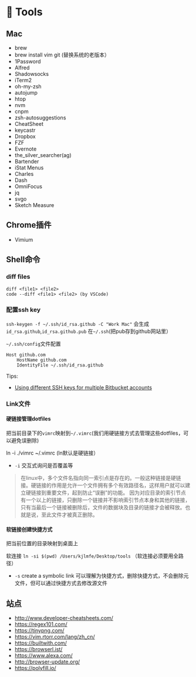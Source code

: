 # 🔧 Tools

## Mac

- brew
- brew install vim git (替换系统的老版本）
- 1Password
- Alfred
- Shadowsocks
- iTerm2
- oh-my-zsh
- autojump
- htop
- nvm
- cnpm
- zsh-autosuggestions
- CheatSheet
- keycastr
- Dropbox
- FZF
- Evernote
- the_silver_searcher(ag)
- Bartender
- iStat Menus
- Charles
- Dash
- OmniFocus
- jq
- svgo
- Sketch Measure

## Chrome插件

- Vimium


## Shell命令

### diff files
    diff <file1> <file2>
    code --diff <file1> <file2> (by VSCode)

### 配置ssh key

`ssh-keygen -f ~/.ssh/id_rsa.github -C "Work Mac"` 会生成`id_rsa.github`,`id_rsa.github.pub` 在`~/.ssh`(把pub存到github网站里）

`~/.ssh/config`文件配置

```
Host github.com
    HostName github.com
    IdentityFile ~/.ssh/id_rsa.github
```

Tips:
  - [Using different SSH keys for multiple Bitbucket accounts](https://developer.atlassian.com/blog/2016/04/different-ssh-keys-multiple-bitbucket-accounts/)

### Link文件

#### 硬链接管理dotfiles

把当前目录下的`vimrc`映射到`~/.vimrc`(我们用硬链接方式去管理这些dotfiles，可以避免误删除)

ln -i ./vimrc ~/.vimrc (ln默认是硬链接）

- `-i` 交互式询问是否覆盖等

> 在linux中，多个文件名指向同一索引点是存在的。一般这种链接是硬链接。硬链接的作用是允许一个文件拥有多个有效路径名，这样用户就可以建立硬链接到重要文件，起到防止“误删”的功能。
> 因为对应目录的索引节点有一个以上的链接，只删除一个链接并不影响索引节点本身和其他的链接，只有当最后一个链接被删除后，文件的数据块及目录的链接才会被释放。也就是说，至此文件才被真正删除。

#### 软链接创建快捷方式

把当前位置的目录映射到桌面上

软连接 `ln -si $(pwd) /Users/kjlmfe/Desktop/tools` （软连接必须要用全路径）

- `-s` create a symbolic link 可以理解为快捷方式，删除快捷方式，不会删除元文件，但可以通过快捷方式去修改源文件



## 站点

- http://www.developer-cheatsheets.com/
- https://regex101.com/
- https://tinypng.com/
- https://vim.rtorr.com/lang/zh_cn/
- https://builtwith.com/
- https://browserl.ist/
- https://www.alexa.com/
- http://browser-update.org/
- https://polyfill.io/
